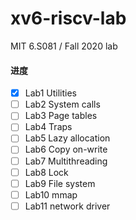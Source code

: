 # xv6-riscv-lab
MIT 6.S081 / Fall 2020 lab

#### 进度

- [x] Lab1 Utilities
- [ ] Lab2 System calls
- [ ] Lab3 Page tables
- [ ] Lab4 Traps
- [ ] Lab5 Lazy allocation
- [ ] Lab6 Copy on-write
- [ ] Lab7 Multithreading
- [ ] Lab8 Lock
- [ ] Lab9 File system
- [ ] Lab10 mmap
- [ ] Lab11 network driver
